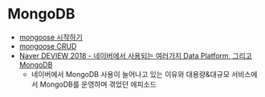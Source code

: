 # MongoDB

- [mongoose 시작하기](http://html5around.com/wordpress/tutorials/node-js%EC%97%90%EC%84%9C-mongodb%EC%82%AC%EC%9A%A9%ED%95%98%EA%B8%B0mongoose/)
- [mongoose CRUD](https://velopert.com/594)
- [Naver DEVIEW 2018 - 네이버에서 사용되는 여러가지 Data Platform, 그리고 MongoDB](https://www.slideshare.net/deview/124-data-platform-mongodb)
  - 네이버에서 MongoDB 사용이 늘어나고 있는 이유와 대용량&대규모 서비스에서 MongoDB를 운영하며 겪었던 에피소드

